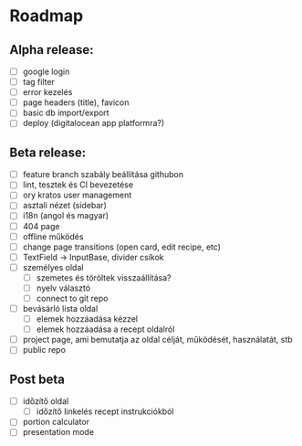 # Roadmap

## Alpha release:

- [ ] google login
- [ ] tag filter
- [ ] error kezelés
- [ ] page headers (title), favicon
- [ ] basic db import/export
- [ ] deploy (digitalocean app platformra?)

## Beta release:

- [ ] feature branch szabály beállítása githubon
- [ ] lint, tesztek és CI bevezetése
- [ ] ory kratos user management
- [ ] asztali nézet (sidebar)
- [ ] i18n (angol és magyar)
- [ ] 404 page
- [ ] offline működés
- [ ] change page transitions (open card, edit recipe, etc)
- [ ] TextField -> InputBase, divider csíkok
- [ ] személyes oldal
  - [ ] szemetes és töröltek visszaállítása?
  - [ ] nyelv választó
  - [ ] connect to git repo
- [ ] bevásárló lista oldal
  - [ ] elemek hozzáadása kézzel
  - [ ] elemek hozzáadása a recept oldalról
- [ ] project page, ami bemutatja az oldal célját, működését, használatát, stb
- [ ] public repo

## Post beta

- [ ] időzítő oldal
  - [ ] időzítő linkelés recept instrukciókból
- [ ] portion calculator
- [ ] presentation mode
